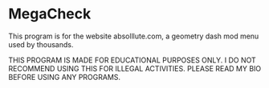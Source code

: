 # MegaCheck
This program is for the website absolllute.com, a geometry dash mod menu used by thousands.

THIS PROGRAM IS MADE FOR EDUCATIONAL PURPOSES ONLY. I DO NOT RECOMMEND USING THIS FOR ILLEGAL ACTIVITIES. PLEASE READ MY BIO BEFORE USING ANY PROGRAMS.
